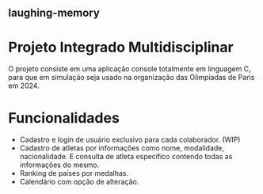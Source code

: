 ## laughing-memory

# Projeto Integrado Multidisciplinar
O projeto consiste em uma aplicação console totalmente em linguagem C, para que em simulação seja usado na organização das Olimpíadas de Paris em 2024.

# Funcionalidades
- Cadastro e login de usuário exclusivo para cada colaborador. (WIP)
- Cadastro de atletas por informações como nome, modalidade, nacionalidade. E consulta de atleta específico contendo todas as informações do mesmo.
- Ranking de países por medalhas.
- Calendário com opção de alteração.